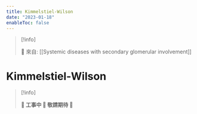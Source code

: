 ```yaml
---
title: Kimmelstiel-Wilson
date: "2023-01-18"
enableToc: false
---
```


> [!info]
>
> 🌱 來自: [[Systemic diseases with secondary glomerular involvement]]

# Kimmelstiel-Wilson

> [!info]
>
> **👷 工事中 🌱 敬請期待 🚧**


